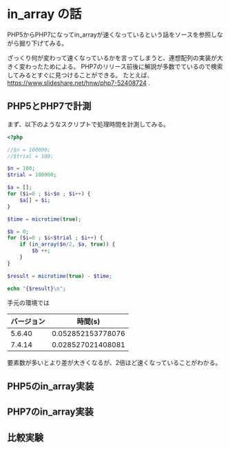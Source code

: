 # in_array の話

PHP5からPHP7になってin_arrayが速くなっているという話をソースを参照しながら掘り下げてみる。

ざっくり何が変わって速くなっているかを言ってしまうと、連想配列の実装が大きく変わったためによる。
PHP7のリリース前後に解説が多数でているので検索してみるとすぐに見つけることができる。
たとえば、 https://www.slideshare.net/hnw/php7-52408724 .

## PHP5とPHP7で計測

まず、以下のようなスクリプトで処理時間を計測してみる。

```php
<?php

//$n = 100000;
//$trial = 100;

$n = 100;
$trial = 100000;

$a = [];
for ($i=0 ; $i<$n ; $i++) {
    $a[] = $i;
}

$time = microtime(true);

$b = 0;
for ($i=0 ; $i<$trial ; $i++) {
    if (in_array($n/2, $a, true)) {
        $b ++;
    }
}

$result = microtime(true) - $time;

echo "{$result}\n";
```

手元の環境では

| バージョン | 時間(s) |
----|----
| 5.6.40 | 0.052852153778076 |
| 7.4.14 | 0.028527021408081 |

要素数が多いとより差が大きくなるが、2倍ほど速くなっていることがわかる。

## PHP5のin_array実装

## PHP7のin_array実装

## 比較実験


